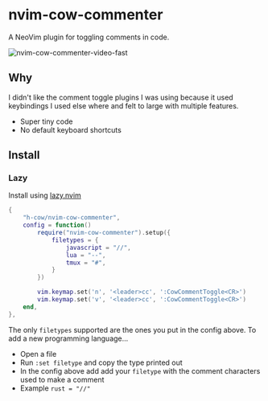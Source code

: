 # nvim-cow-commenter
A NeoVim plugin for toggling comments in code.

![nvim-cow-commenter-video-fast](https://github.com/user-attachments/assets/e648f1a3-293b-48b4-a26a-0301b9a89b03)

## Why
I didn't like the comment toggle plugins I was using because it used keybindings I used else where and felt to large with multiple features.
- Super tiny code
- No default keyboard shortcuts

## Install

### Lazy
Install using [lazy.nvim](https://github.com/folke/lazy.nvim)
```lua
{
    "h-cow/nvim-cow-commenter",
    config = function()
        require("nvim-cow-commenter").setup({
            filetypes = {
                javascript = "//",
                lua = "--",
                tmux = "#",
            }
        })

        vim.keymap.set('n', '<leader>cc', ':CowCommentToggle<CR>')
        vim.keymap.set('v', '<leader>cc', ':CowCommentToggle<CR>')
    end,
},
```
The only `filetypes` supported are the ones you put in the config above. To add a new programming language...
- Open a file
- Run `:set filetype` and copy the type printed out
- In the config above add add your `filetype` with the comment characters used to make a comment
- Example `rust = "//"`

